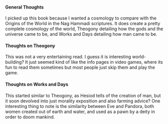 #### General Thoughts

I picked up this book because I wanted a cosmology to compare with the Origins of the World in the Nag Hammadi scriptures. It does create a pretty complete cosmology of the world, Theogony detailing how the gods and the universe came to be, and Works and Days detailing how man came to be.

#### Thoughts on Theogony

This was not a very entertaining read. I guess it is interesting world-building? It just seemed kind of like the info pages in video games, where its fun to read them sometimes but most people just skip them and play the game.

#### Thoughts on Works and Days

This started similar to Theogony, as Hesiod tells of the creation of man, but it soon devolved into just morality exposition and also farming advice? One interesting thing to note is the similarity between Eve and Pandora, both women created out of earth and water, and used as a pawn by a deity in order to doom mankind.
